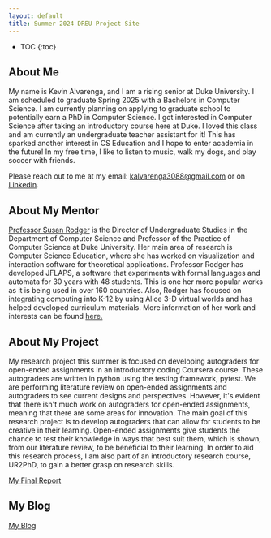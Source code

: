 ```yaml
---
layout: default
title: Summer 2024 DREU Project Site
---
```


* TOC
{:toc}

## About Me

My name is Kevin Alvarenga, and I am a rising senior at Duke University. I am scheduled to graduate Spring 2025 with a Bachelors in Computer Science. I am currently planning on applying to graduate school to potentially earn a PhD in Computer Science. I got interested in Computer Science after taking an introductory course here at Duke. I loved this class and am currently an undergraduate teacher assistant for it! This has sparked another interest in CS Education and I hope to enter academia in the future! In my free time, I like to listen to music, walk my dogs, and play soccer with friends. 

Please reach out to me at my email: kalvarenga3088@gmail.com or on [Linkedin](https://www.linkedin.com/in/kevin-alvarenga-2a2454292/).

## About My Mentor

[Professor Susan Rodger](https://scholars.duke.edu/person/rodger) is the Director of Undergraduate Studies in the Department of Computer Science and Professor of the Practice of Computer Science at Duke University. Her main area of research is Computer Science Education, where she has worked on visualization and interaction software for theoretical applications. Professor Rodger has developed JFLAPS, a software that experiments with formal languages and automata for 30 years with 48 students. This is one her more popular works as it is being used in over 160 countries. Also, Rodger has focused on integrating computing into K-12 by using Alice 3-D virtual worlds and has helped developed curriculum materials. More information of her work and interests can be found [here.](https://users.cs.duke.edu/~rodger/) 

## About My Project

My research project this summer is focused on developing autograders for open-ended assignments in an introductory coding Coursera course. These autograders are written in python using the testing framework, pytest. We are performing literature review on open-ended assignments and autograders to see current designs and perspectives. However, it's evident that there isn't much work on autograders for open-ended assignments, meaning that there are some areas for innovation. The main goal of this research project is to develop autograders that can allow for students to be creative in their learning. Open-ended assignments give students the chance to test their knowledge in ways that best suit them, which is shown, from our literature review, to be beneficial to their learning. In order to aid this research process, I am also part of an introductory research course, UR2PhD, to gain a better grasp on research skills. 

[My Final Report](files/finalreport.pdf)

## My Blog

[My Blog](blog.html)
